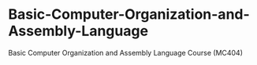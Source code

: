 # Basic-Computer-Organization-and-Assembly-Language
Basic Computer Organization and Assembly Language Course (MC404)
